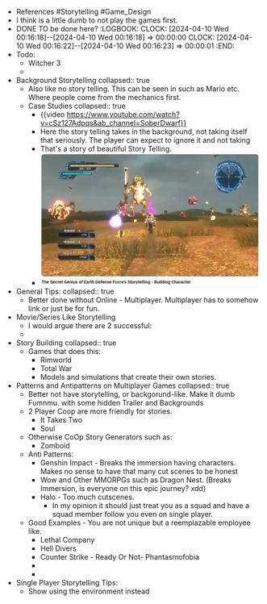 - References #Storytelling #Game_Design
- I think is a little dumb to not play the games first.
- DONE TO be done here?
  :LOGBOOK:
  CLOCK: [2024-04-10 Wed 00:16:18]--[2024-04-10 Wed 00:16:18] =>  00:00:00
  CLOCK: [2024-04-10 Wed 00:16:22]--[2024-04-10 Wed 00:16:23] =>  00:00:01
  :END:
- Todo:
	- Witcher 3
	-
- Background Storytelling
  collapsed:: true
	- Also like no story telling. This can be seen in such as Mario etc. Where people come from the mechanics first.
	- Case Studies
	  collapsed:: true
		- {{video https://www.youtube.com/watch?v=cSz127Adpqs&ab_channel=SoberDwarf}}
		- Here the story telling takes in the background, not taking itself that seriously. The player can expect to ignore it and not taking
		- That's a story of beautiful Story Telling.
		- ![image.png](../assets/image_1712720013660_0.png)
- General Tips:
  collapsed:: true
	- Better done without Online - Multiplayer. Multiplayer has to somehow link or just be for fun.
- Movie/Series Like Storytelling
	- I would argue there are 2 successful:
	-
- Story Building
  collapsed:: true
	- Games that does this:
		- Rimworld
		- Total War
		- Models and simulations that create their own stories.
- Patterns and Antipatterns on Multiplayer Games
  collapsed:: true
	- Better not have storytelling, or backgorund-like. Make it dumb Fumnmu. with some hidden Trailer and Backgrounds
	- 2 Player Coop are more friendly for stories.
		- It Takes Two
		- Soul
	- Otherwise CoOp Story Generators such as:
		- Zomboid
	- Anti Patterns:
		- Genshin Impact - Breaks the immersion having characters. Makes no sense to have that many cut scenes to be honest
		- Wow and Other MMORPGs such as Dragon Nest. (Breaks Immersion, is everyone on this epic journey? xdd)
		- Halo - Too much cutscenes.
			- In my opinion it should just treat you as a squad and have a squad member follow you even on single player.
	- Good Examples - You are not unique but a reemplazable employee like.
		- Lethal Company
		- Hell Divers
		- Counter Strike - Ready Or Not- Phantasmofobia
		-
		-
- Single Player Storytelling Tips:
	- Show using the environment instead